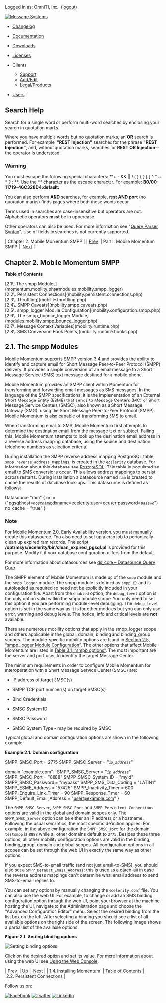 Logged in as: OmniTI, Inc.  ([logout](https://support.messagesystems.com/logout.php))

[![Message Systems](https://support.messagesystems.com/images/ms-white205.png)](https://support.messagesystems.com/start.php) 

*   [Changelog](https://support.messagesystems.com/start.php?show=changelog)
*   [Documentation](https://support.messagesystems.com/docs/)
*   [Downloads](https://support.messagesystems.com/start.php)

*   [Licenses](https://support.messagesystems.com/license_summary.php)
*   <a href="">Clients</a>
    *   [Support](https://support.messagesystems.com/cs.php)
    *   [Add/Edit](https://support.messagesystems.com/edit_client.php)
    *   [Legal/Products](https://support.messagesystems.com/edit_products.php)
*   [Users](https://support.messagesystems.com/edit_customer.php)

## Search Help

Search for a single word or perform multi-word searches by enclosing your search in quotation marks.

Where you have multiple words but no quotation marks, an **OR** search is performed. For example, **"REST Injection"** searches for the phrase **"REST Injection"**, and, without quotation marks, searches for **REST OR Injection**--the operator is understood.

### Warning

You must escape the following special characters: **+ - && || ! ( ) { } [ ] ^ " ~ * ? : \**. Use the **\** character as the escape character. For example: **B0/00-11719-46C328D4\:default\:**

You can also perform **AND** searches, for example, **rest AND port** (no quotation marks) finds pages where both these words occur.

Terms used in searches are case-insensitive but operators are not. Alphabetic operators **must** be in uppercase.

Other operators can also be used. For more information see "[Query Parser Syntax](https://lucene.apache.org/core/old_versioned_docs/versions/3_0_0/queryparsersyntax.html)". Use of fields in searches is not currently supported.

| Chapter 2. Mobile Momentum SMPP |
| [Prev](overview.installing.php)  | Part I. Mobile Momentum SMPP |  [Next](mobility.persistent.connections.php) |

## Chapter 2. Mobile Momentum SMPP

**Table of Contents**

<dl class="toc">

<dt>[2.1\. The smpp Modules](momentum.mobility.php#modules.mobility.smpp_logger)</dt>

<dt>[2.2\. Persistent Connections](mobility.persistent.connections.php)</dt>

<dt>[2.3\. Throttling](mobility.throttling.php)</dt>

<dt>[2.4\. SMPP Caveats](mobility.smpp.caveats.php)</dt>

<dt>[2.5\. smpp_logger Module Configuration](mobility.configuration.smpp.php)</dt>

<dt>[2.6\. The smpp_bounce_logger Module](modules.mobility.smpp_bounce_logger.php)</dt>

<dt>[2.7\. Message Context Variables](mobility.runtime.php)</dt>

<dt>[2.8\. SMS Conversion Hook Points](mobility.runtime.hooks.php)</dt>

</dl>

## 2.1. The smpp Modules

<a class="indexterm" name="idp212448"></a>

Mobile Momentum supports SMPP version 3.4 and provides the ability to identify and capture email for Short Message Peer-to-Peer Protocol (SMPP) delivery. It provides a simple conversion of an email message to a Short Message Service (SMS) text message destined for a mobile phone.

Mobile Momentum provides an SMPP client within Momentum for transforming and forwarding email messages as SMS messages. In the language of the SMPP specifications, it is the implementation of an External Short Message Entity (ESME) that sends to Message Centers (MC) or Short Message Service Centers (SMSC), also known as a Short Message Gateway (SMG), using the Short Message Peer-to-Peer Protocol (SMPP). Mobile Momentum is also capable of transforming SMS to email.

When transforming email to SMS, Mobile Momentum first attempts to determine the destination email from the message text or subject. Failing this, Mobile Momentum attempts to look up the destination email address in a reverse address mapping database, using the source and destination telephone numbers as selection criteria.

During installation the SMPP reverse address mapping PostgreSQL table, `smpp.reverse_address_mappings`, is created in the `ecelerity` database. For information about this database see [PostgreSQL](https://support.messagesystems.com/docs/web-ref/operations.postgresql.php). This table is populated as email to SMS conversions occur. This allows address mappings to persist across restarts. During installation a datasource named `ram` is created to cache the results of database look-ups. This datasource is defined as follows:

Datasource "ram" {
  uri =
  ("pgsql:host=*`hostname`*;dbname=ecelerity;user=ecuser;password=*`passwd`*")
  no_cache = "true"
}
### Note

For Mobile Momentum 2.0, Early Availability version, you must manually create this datasource. You also need to set up a cron job to periodically clean up expired ram records. The script **/opt/msys/ecelerity/bin/clean_expired_pgsql.pl** is provided for this purpose. Modify it if your database configuration differs from the default.

For more information about datasources see [ds_core – Datasource Query Core](https://support.messagesystems.com/docs/web-ref/modules.ds_core.php).

The SMPP element of Mobile Momentum is made up of the `smpp` module and the `smpp_logger` module. The smpp module is defined as `smpp {}` and is autoloaded as required so need not be explicitly included in your configuration file. Apart from the `enabled` option, the `debug_level` option is the only option valid within the smpp module scope. You only need to set this option if you are performing module-level debugging. The `debug_level` option is set in the same way as it is for other modules but you can only use error, warning and debug levels. The notice, info and critical levels are **not** available.

There are numerous mobility options that apply in the smpp_logger scope and others applicable in the global, domain, binding and binding_group scopes. The module-specific mobility options are found in [Section 2.5, “smpp_logger Module Configuration”](mobility.configuration.smpp.php "2.5. smpp_logger Module Configuration"). The other options that affect Mobile Momentum are listed in [Table 3.1, “smpp options”](mobility.smpp.options.php#table-smpp-options "Table 3.1. smpp options"). The most important are the server and port used to identify the target Message Center.

The minimum requirements in order to configure Mobile Momentum for interoperation with a Short Message Service Center (SMSC) are:

*   IP address of target SMSC(s)

*   SMPP TCP port number(s) on target SMSC(s)

*   Bind Credentials

*   SMSC System ID

*   SMSC Password

*   SMSC System Type – may be required by SMSC

Typical global and domain configuration options are shown in the following example:

<a name="mobility.domain.configuration"></a>

**Example 2.1. Domain configuration**

SMPP_SMSC_Port = 2775
SMPP_SMSC_Server = "*`ip_address`*"

domain "example.com" {
  SMPP_SMSC_Server  = "*`ip_address`*"
  SMPP_SMSC_Port = "8888"
  SMPP_SMSC_System_ID = "myid"
  SMPP_SMSC_Password = "mypass"
  SMPP_SMS_Data_Coding = "LATIN1"
  SMPP_ESME_Address = "57425"
  SMPP_Inactivity_Timer = 600
  SMPP_Enquire_Link_Timer = 90
  SMPP_Response_Timer = 60
  SMPP_Default_Email_Address = "user@example.com"
}

The `SMPP_SMSC_Server`, `SMPP_SMSC_Port` and `SMPP_Persistent_Connections` options are valid in the global and domain scopes only. The `SMPP_SMSC_Server` option can be either an IP address or a hostname. Following the usual semantics, the most specific definition applies. For example, in the above configuration the `SMPP_SMSC_Port` for the domain `testsmpp` is `8888` while all other domains default to `2775`. Besides these three options, all other mobility configuration options are valid in the binding, binding_group, domain and global scopes. All configuration options in all scopes can be set through the web UI in exactly the same way as other options.

If you expect SMS-to-email traffic (and not just email-to-SMS), you should also set a `SMPP_Default_Email_Address`; this is used as a catch-all in case the reverse address mappings can't determine what email address to send SMS-to-email replies to.

You can set any options by manually changing the `ecelerity.conf` file. You can also use the web UI. For example, to change or add an SMS binding configuration option through the web UI, point your browser at the machine hosting the UI, navigate to the Administration page and choose the "Advanced Configuration Editor" menu. Select the desired binding from the list box on the left. After selecting a binding you should see a list of all available options on the right side of the screen. The following image shows a partial list of the available options:

<a name="figure_binding"></a>

**Figure 2.1. Setting binding options**

![Setting binding options](images/binding_options.png)

Click on the desired option and set its value. For more information about using the web UI see [Using the Web Console](https://support.messagesystems.com/docs/web-ref/web3.php).

| [Prev](overview.installing.php)  | [Up](p.smpp.php) |  [Next](mobility.persistent.connections.php) |
| 1.4. Installing Momentum  | [Table of Contents](index.php) |  2.2. Persistent Connections |

Follow us on:

[![Facebook](https://support.messagesystems.com/images/icon-facebook.png)](http://www.facebook.com/messagesystems) [![Twitter](https://support.messagesystems.com/images/icon-twitter.png)](http://twitter.com/#!/MessageSystems) [![LinkedIn](https://support.messagesystems.com/images/icon-linkedin.png)](http://www.linkedin.com/company/message-systems)